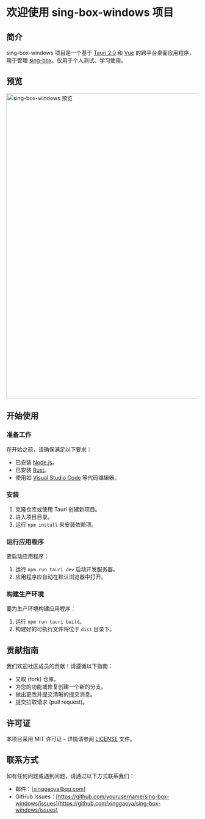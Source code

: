 # 欢迎使用 sing-box-windows 项目

## 简介
sing-box-windows 项目是一个基于 [Tauri 2.0](https://tauri.app/) 和 [Vue](https://vuejs.org/) 的跨平台桌面应用程序，用于管理 [sing-box](https://github.com/SagerNet/sing-box)。仅用于个人测试、学习使用。

## 预览
<img src="./example/img.png" alt="sing-box-windows 预览" width="800">

## 开始使用

### 准备工作
在开始之前，请确保满足以下要求：
- 已安装 [Node.js](https://nodejs.org/)。
- 已安装 [Rust](https://www.rust-lang.org/)。
- 使用如 [Visual Studio Code](https://code.visualstudio.com/) 等代码编辑器。

### 安装
1. 克隆仓库或使用 Tauri 创建新项目。
2. 进入项目目录。
3. 运行 `npm install` 来安装依赖项。

### 运行应用程序
要启动应用程序：
1. 运行 `npm run tauri dev` 启动开发服务器。
2. 应用程序应自动在默认浏览器中打开。

### 构建生产环境
要为生产环境构建应用程序：
1. 运行 `npm run tauri build`。
2. 构建好的可执行文件将位于 `dist` 目录下。

## 贡献指南
我们欢迎社区成员的贡献！请遵循以下指南：
- 叉取 (fork) 仓库。
- 为您的功能或修复创建一个新的分支。
- 做出更改并提交清晰的提交消息。
- 提交拉取请求 (pull request)。

## 许可证
本项目采用 MIT 许可证 - 详情请参阅 [LICENSE](LICENSE) 文件。

## 联系方式
如有任何问题或遇到问题，请通过以下方式联系我们：
- 邮件：[xinggaoya@qq.com]
- GitHub Issues：[https://github.com/yourusername/sing-box-windows/issues](https://github.com/xinggaoya/sing-box-windows/issues)
